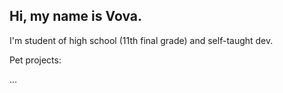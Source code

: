 ## Hi, my name is Vova.

I'm student of high school (11th final grade) and self-taught dev.

Pet projects:

...
